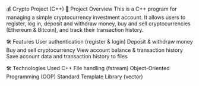 💰 Crypto Project (C++)
📌 Project Overview
This is a C++ program for managing a simple cryptocurrency investment account. It allows users to register, log in, deposit and withdraw money, buy and sell cryptocurrencies (Ethereum & Bitcoin), and track their transaction history.

🛠 Features
User authentication (register & login)
Deposit & withdraw money
Buy and sell cryptocurrency
View account balance & transaction history
Save account data and transaction history to files

🛠 Technologies Used
C++
File handling (fstream)
Object-Oriented Programming (OOP)
Standard Template Library (vector)
